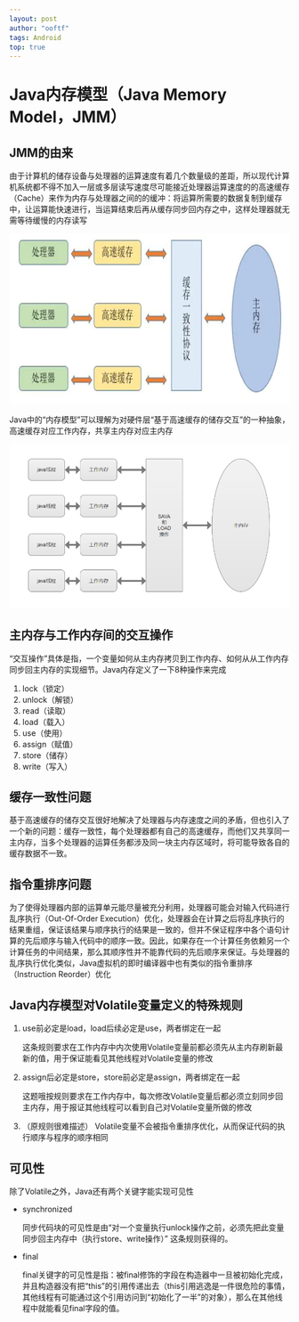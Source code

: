 ```yaml
---
layout: post
author: "ooftf"
tags: Android
top: true
---
```

# Java内存模型（Java Memory Model，JMM）
## JMM的由来

由于计算机的储存设备与处理器的运算速度有着几个数量级的差距，所以现代计算机系统都不得不加入一层或多层读写速度尽可能接近处理器运算速度的的高速缓存（Cache）来作为内存与处理器之间的的缓冲：将运算所需要的数据复制到缓存中，让运算能快速进行，当运算结束后再从缓存同步回内存之中，这样处理器就无需等待缓慢的内存读写

![CPU](https://github.com/ooftf/ooftf.github.io/blob/master/images/merroy_cup_cache.png?raw=true)

Java中的“内存模型”可以理解为对硬件层“基于高速缓存的储存交互”的一种抽象，高速缓存对应工作内存，共享主内存对应主内存

![CPU](https://github.com/ooftf/ooftf.github.io/blob/master/images/JMM.png?raw=true)

## 主内存与工作内存间的交互操作
“交互操作”具体是指，一个变量如何从主内存拷贝到工作内存、如何从从工作内存同步回主内存的实现细节。Java内存定义了一下8种操作来完成
1. lock（锁定）
2. unlock（解锁）
3. read（读取）
4. load（载入）
5. use（使用）
6. assign（赋值）
7. store（储存）
8. write（写入）

## 缓存一致性问题

基于高速缓存的储存交互很好地解决了处理器与内存速度之间的矛盾，但也引入了一个新的问题：缓存一致性，每个处理器都有自己的高速缓存，而他们又共享同一主内存，当多个处理器的运算任务都涉及同一块主内存区域时，将可能导致各自的缓存数据不一致。



## 指令重排序问题
为了使得处理器内部的运算单元能尽量被充分利用，处理器可能会对输入代码进行乱序执行（Out-Of-Order Execution）优化，处理器会在计算之后将乱序执行的结果重组，保证该结果与顺序执行的结果是一致的，但并不保证程序中各个语句计算的先后顺序与输入代码中的顺序一致。因此，如果存在一个计算任务依赖另一个计算任务的中间结果，那么其顺序性并不能靠代码的先后顺序来保证。与处理器的乱序执行优化类似，Java虚拟机的即时编译器中也有类似的指令重排序（Instruction Reorder）优化


## Java内存模型对Volatile变量定义的特殊规则
1. use前必定是load，load后续必定是use，两者绑定在一起
   
    这条规则要求在工作内存中内次使用Volatile变量前都必须先从主内存刷新最新的值，用于保证能看见其他线程对Volatile变量的修改
2. assign后必定是store，store前必定是assign，两者绑定在一起

    这题哦按规则要求在工作内存中，每次修改Volatile变量后都必须立刻同步回主内存，用于报证其他线程可以看到自己对Volatile变量所做的修改
3. （原规则很难描述）
    Volatile变量不会被指令重排序优化，从而保证代码的执行顺序与程序的顺序相同

## 可见性
除了Volatile之外，Java还有两个关键字能实现可见性
* synchronized

    同步代码块的可见性是由“对一个变量执行unlock操作之前，必须先把此变量同步回主内存中（执行store、write操作）” 这条规则获得的。
* final

    final关键字的可见性是指：被final修饰的字段在构造器中一旦被初始化完成，并且构造器没有把“this”的引用传递出去（this引用逃逸是一件很危险的事情，其他线程有可能通过这个引用访问到“初始化了一半”的对象），那么在其他线程中就能看见final字段的值。   



